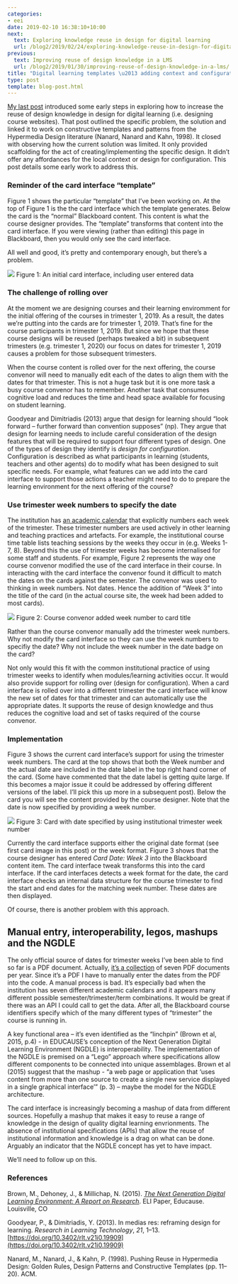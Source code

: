 ```yaml
---
categories:
- eei
date: 2019-02-10 16:38:10+10:00
next:
  text: Exploring knowledge reuse in design for digital learning
  url: /blog2/2019/02/24/exploring-knowledge-reuse-in-design-for-digital-learning/
previous:
  text: Improving reuse of design knowledge in a LMS
  url: /blog2/2019/01/30/improving-reuse-of-design-knowledge-in-a-lms/
title: "Digital learning templates \u2013 adding context and configuration"
type: post
template: blog-post.html
---
```

[My last post](/blog2/2019/01/30/improving-reuse-of-design-knowledge-in-a-lms/) introduced some early steps in exploring how to increase the reuse of design knowledge in design for digital learning (i.e. designing course websites). That post outlined the specific problem, the solution and linked it to work on constructive templates and patterns from the Hypermedia Design literature (Nanard, Nanard and Kahn, 1998). It closed with observing how the current solution was limited. It only provided scaffolding for the act of creating/implementing the specific design. It didn’t offer any affordances for the local context or design for configuration. This post details some early work to address this.

### Reminder of the card interface “template”

Figure 1 shows the particular “template” that I’ve been working on. At the top of Figure 1 is the the card interface which the template generates. Below the card is the “normal” Blackboard content. This content is what the course designer provides. The “template” transforms that content into the card interface. If you were viewing (rather than editing) this page in Blackboard, then you would only see the card interface.

All well and good, it’s pretty and contemporary enough, but there’s a problem.

![](images/MAAAAAElFTkSuQmCC) Figure 1: An initial card interface, including user entered data

### The challenge of rolling over

At the moment we are designing courses and their learning enviromment for the initial offering of the courses in trimester 1, 2019. As a result, the dates we’re putting into the cards are for trimester 1, 2019. That’s fine for the course participants in trimester 1, 2019. But since we hope that these course designs will be reused (perhaps tweaked a bit) in subsequent trimesters (e.g. trimester 1, 2020) our focus on dates for trimester 1, 2019 causes a problem for those subsequent trimesters.

When the course content is rolled over for the next offering, the course convenor will need to manually edit each of the dates to align them with the dates for that trimester. This is not a huge task but it is one more task a busy course convenor has to remember. Another task that consumes cognitive load and reduces the time and head space available for focusing on student learning.

Goodyear and Dimitriadis (2013) argue that design for learning should “look forward – further forward than convention supposes” (np). They argue that design for learning needs to include careful consideration of the design features that will be required to support four different types of design. One of the types of design they identify is _design for configuration_. Configuration is described as what participants in learning (students, teachers and other agents) do to modify what has been designed to suit specific needs. For example, what features can we add into the card interface to support those actions a teacher might need to do to prepare the learning environment for the next offering of the course?

### Use trimester week numbers to specify the date

The institution has [an academic calendar](https://www.griffith.edu.au/__data/assets/pdf_file/0031/326488/2019-Academic-Calendar.pdf) that explicitly numbers each week of the trimester. These trimester numbers are used actively in other learning and teaching practices and artefacts. For example, the institutional course time table lists teaching sessions by the weeks they occur in (e.g. Weeks 1-7, 8). Beyond this the use of trimester weeks has become internalised for some staff and students. For example, Figure 2 represents the way one course convenor modified the use of the card interface in their course. In interacting with the card interface the convenor found it difficult to match the dates on the cards against the semester. The convenor was used to thinking in week numbers. Not dates. Hence the addition of “Week 3” into the title of the card (in the actual course site, the week had been added to most cards).

![](images/JM5eFhz+nwkAAAAASUVORK5CYII=) Figure 2: Course convenor added week number to card title

Rather than the course convenor manually add the trimester week numbers. Why not modify the card interface so they can use the week numbers to specifiy the date? Why not include the week number in the date badge on the card?

Not only would this fit with the common institutional practice of using trimester weeks to identify when modules/learning activities occur. It would also provide support for rolling over (design for configuration). When a card interface is rolled over into a different trimester the card interface will know the new set of dates for that trimester and can automatically use the appropriate dates. It supports the reuse of design knowledge and thus reduces the cognitive load and set of tasks required of the course convenor.

### Implementation

Figure 3 shows the current card interface’s support for using the trimester week numbers. The card at the top shows that both the Week number and the actual date are included in the date label in the top right hand corner of the card. (Some have commented that the date label is getting quite large. If this becomes a major issue it could be addressed by offering different versions of the label. I’ll pick this up more in a subsequent post). Below the card you will see the content provided by the course designer. Note that the date is now specified by providing a week number.

![](images/B5h3wHRAddHBAAAAAElFTkSuQmCC) Figure 3: Card with date specified by using institutional trimester week number

Currently the card interface supports either the original date format (see first card image in this post) or the week format. Figure 3 shows that the course designer has entered _Card Date: Week 3_ into the Blackboard content item. The card interface tweak transforms this into the card interface. If the card interfaces detects a week format for the date, the card interface checks an internal data structure for the course trimester to find the start and end dates for the matching week number. These dates are then displayed.

Of course, there is another problem with this approach.

## Manual entry, interoperability, legos, mashups and the NGDLE

The only official source of dates for trimester weeks I’ve been able to find so far is a PDF document. Actually, [it’s a collection](https://www.griffith.edu.au/academic-calendar-key-dates) of seven PDF documents per year. Since it’s a PDF I have to manually enter the dates from the PDF into the code. A manual process is bad. It’s especially bad when the institution has seven different academic calendars and it appears many different possible semester/trimester/term combinations. It would be great if there was an API I could call to get the data. After all, the Blackboard course identifiers specify which of the many different types of “trimester” the course is running in.

A key functional area – it’s even identified as the “linchpin” (Brown et al, 2015, p.4) - in EDUCAUSE’s conception of the Next Generation Digital Learning Environment (NGDLE) is interoperability. The implementation of the NGDLE is premised on a “Lego” approach where specifications allow different components to be connected into unique assemblages. Brown et al (2015) suggest that the mashup - “a web page or application that ‘uses content from more than one source to create a single new service displayed in a single graphical interface’” (p. 3) – maybe the model for the NGDLE architecture.

The card interface is increasingly becoming a mashup of data from different sources. Hopefully a mashup that makes it easy to reuse a range of knowledge in the design of quality digital learning envrionments. The absence of institutional specifications (APIs) that allow the reuse of institutional information and knowledge is a drag on what can be done. Arguably an indicator that the NGDLE concept has yet to have impact.

We’ll need to follow up on this.

### References

Brown, M., Dehoney, J., & Millichap, N. (2015). [_The Next Generation Digital Learning Environment: A Report on Research_](https://www.digitallernen.ch/wp-content/uploads/2016/02/eli3035.pdf). ELI Paper, Educause. Louisville, CO

Goodyear, P., & Dimitriadis, Y. (2013). In medias res: reframing design for learning. _Research in Learning Technology_, _21_, 1–13. [https://doi.org/10.3402/rlt.v21i0.19909](https://doi.org/10.3402/rlt.v21i0.19909)

Nanard, M., Nanard, J., & Kahn, P. (1998). Pushing Reuse in Hypermedia Design: Golden Rules, Design Patterns and Constructive Templates (pp. 11–20). ACM.